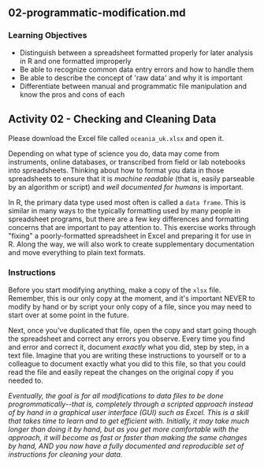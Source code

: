 ## 02-programmatic-modification.md

### Learning Objectives

* Distinguish between a spreadsheet formatted properly for later analysis in R and one formatted improperly
* Be able to recognize common data entry errors and how to handle them
* Be able to describe the concept of 'raw data' and why it is important
* Differentiate between manual and programmatic file manipulation and know the pros and cons of each

## Activity 02 - Checking and Cleaning Data

Please download the Excel file called `oceania_uk.xlsx` and open it.

Depending on what type of science you do, data may come from instruments, online databases, or transcribed from field or lab notebooks into spreadsheets. Thinking about how to format you data in those spreadsheets to ensure that it is *machine readable* (that is, easily parseable by an algorithm or script) and *well documented for humans* is important.

In R, the primary data type used most often is called a `data frame`. This is similar in many ways to the typically formatting used by many people in spreadsheet programs, but there are a few key differences and formatting concerns that are important to pay attention to. This exercise works through "fixing" a poorly-formatted spreadsheet in Excel and preparing it for use in R. Along the way, we will also work to create supplementary documentation and move everything to plain text formats.

### Instructions

Before you start modifying anything, make a copy of the `xlsx` file. Remember, this is our only copy at the moment, and it's important NEVER to modify by hand or by script your only copy of a file, since you may need to start over at some point in the future.

Next, once you've duplicated that file, open the copy and start going though the spreadsheet and correct any errors you observe. Every time you find and error and correct it, document *exactly* what you did, step by step, in a text file. Imagine that you are writing these instructions to yourself or to a colleague to document exactly what you did to this file, so that you could read the file and easily repeat the changes on the original copy if you needed to.

*Eventually, the goal is for all modifications to data files to be done
progrommatically--that is, completely through a scripted approach
instead of by hand in a graphical user interface (GUI) such as Excel.
This is a skill that takes time to learn and to get efficient with.
Initially, it may take much longer than doing it by hand, but as you get
more comfortable with the approach, it will become as fast or faster
than making the same changes by hand, AND you now have a fully
documented and reproducible set of instructions for cleaning your data.*
